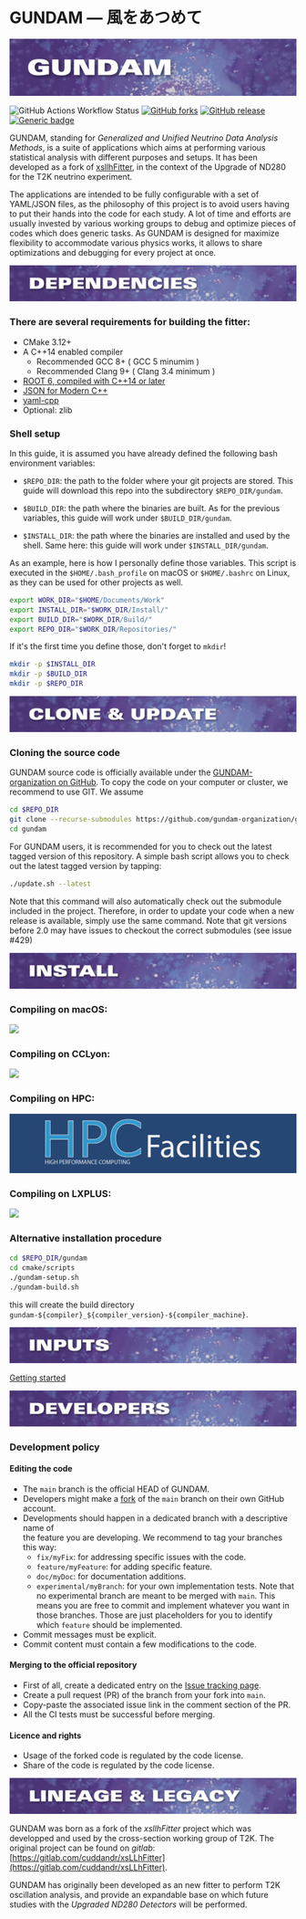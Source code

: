 # GUNDAM — 風をあつめて 

![GUNDAM banner](./resources/images/README/title/title.001.png)

![GitHub Actions Workflow Status](https://img.shields.io/github/actions/workflow/status/gundam-organization/gundam/docker-image.yml)
[![GitHub forks](https://badgen.net/github/forks/gundam-organization/gundam/)](https://github.com/gundam-organization/gundam/network/members) 
[![GitHub release](https://img.shields.io/github/release/gundam-organization/gundam.svg)](https://github.com/gundam-organization/gundam/releases/)
[![Generic badge](https://img.shields.io/badge/Users-Example_of_inputs-GREEN.svg)](https://github.com/gundam-organization/gundam-input-tutorial) 

GUNDAM, standing for *Generalized and Unified Neutrino Data Analysis Methods*,
is a suite of applications which aims at performing various statistical
analysis with different purposes and setups.
It has been developed as a fork of 
[xsllhFitter](https://gitlab.com/cuddandr/xsLLhFitter),
in the context of the Upgrade of ND280 for the T2K neutrino experiment.

The applications are intended to be fully configurable with a set
of YAML/JSON files, as the philosophy of this project is to avoid users
having to put their hands into the code for each study.
A lot of time and efforts are usually invested by various working
groups to debug and optimize pieces of codes which does generic tasks.
As GUNDAM is designed for maximize flexibility to accommodate
various physics works, it allows to share optimizations
and debugging for every project at once.


![Dependencies banner](resources/images/README/sections/sections.001.png)

### There are several requirements for building the fitter:

- CMake 3.12+
- A C++14 enabled compiler
  - Recommended GCC 8+ ( GCC 5 minumim )
  - Recommended Clang 9+ ( Clang 3.4 minimum )
- [ROOT 6, compiled with C++14 or later](https://github.com/root-project/root)
- [JSON for Modern C++](https://github.com/nlohmann/json)
- [yaml-cpp](https://github.com/jbeder/yaml-cpp)
- Optional: zlib

### Shell setup

In this guide, it is assumed you have already defined the following bash environment
variables:

- `$REPO_DIR`: the path to the folder where your git projects are stored. This guide
  will download this repo into the subdirectory `$REPO_DIR/gundam`.

- `$BUILD_DIR`: the path where the binaries are built. As for the previous variables,
  this guide will work under `$BUILD_DIR/gundam`.

- `$INSTALL_DIR`: the path where the binaries are installed and used by the shell.
  Same here: this guide will work under `$INSTALL_DIR/gundam`.

As an example, here is how I personally define those variables. This script is executed
in the `$HOME/.bash_profile` on macOS or `$HOME/.bashrc` on Linux, as they can be used
for other projects as well.

```bash
export WORK_DIR="$HOME/Documents/Work"
export INSTALL_DIR="$WORK_DIR/Install/"
export BUILD_DIR="$WORK_DIR/Build/"
export REPO_DIR="$WORK_DIR/Repositories/"
```

If it's the first time you define those, don't forget to `mkdir`!

```bash
mkdir -p $INSTALL_DIR
mkdir -p $BUILD_DIR
mkdir -p $REPO_DIR
```


![Clone & Update banner](resources/images/README/sections/sections.002.png)

### Cloning the source code

GUNDAM source code is officially available under the 
[GUNDAM-organization on GitHub](https://github.com/gundam-organization/gundam).
To copy the code on your computer or cluster, we recommend to use GIT.
We assume 

```bash
cd $REPO_DIR
git clone --recurse-submodules https://github.com/gundam-organization/gundam.git
cd gundam
```

For GUNDAM users, it is recommended for you to check out the latest
tagged version of this repository. A simple bash script allows you to
check out the latest tagged version by tapping:

```bash
./update.sh --latest
```

Note that this command will also automatically check out the submodule
included in the project. Therefore, in order to update your code when
a new release is available, simply use the same command. Note that git versions 
before 2.0 may have issues to checkout the correct submodules (see issue #429)



![Install banner](resources/images/README/sections/sections.003.png)

### Compiling on macOS:

[![](./resources/guides/images/macOsLogo.png)](./resources/guides/installOnMacOs.md)


### Compiling on CCLyon:

[![](./resources/guides/images/cc_in2p3_logo.png)](./resources/guides/installOnCCLyon.md)


### Compiling on HPC:

[![](./resources/guides/images/hpcLogo.png)](./resources/guides/installOnHpc.md)


### Compiling on LXPLUS:

[![](./resources/guides/images/lxplusLogo.png)](./resources/guides/installOnLXPLUS.md)


### Alternative installation procedure

```bash
cd $REPO_DIR/gundam
cd cmake/scripts
./gundam-setup.sh
./gundam-build.sh
```

this will create the build directory `gundam-${compiler}_${compiler_version}-${compiler_machine}`.



![Inputs banner](resources/images/README/sections/sections.004.png)

[Getting started](./documentation/GettingStarted.md)


![Developers banner](resources/images/README/sections/sections.005.png)

### Development policy


#### Editing the code

- The `main` branch is the official HEAD of GUNDAM.
- Developers might make a [fork](https://github.com/gundam-organization/gundam/fork) of the `main` branch on their own GitHub account.
- Developments should happen in a dedicated branch with a descriptive name of  
  the feature you are developing. We recommend to tag your branches this way:
  - `fix/myFix`: for addressing specific issues with the code.
  - `feature/myFeature`: for adding specific feature.
  - `doc/myDoc`: for documentation additions.
  - `experimental/myBranch`: for your own implementation tests.
    Note that no experimental branch are meant to be merged with `main`.
    This means you are free to commit and implement whatever you want in those branches.
    Those are just placeholders for you to identify which `feature` should be implemented.
- Commit messages must be explicit.
- Commit content must contain a few modifications to the code.


#### Merging to the official repository

- First of all, create a dedicated entry on the [Issue tracking page](https://github.com/gundam-organization/gundam/issues).
- Create a pull request (PR) of the branch from your fork into `main`.
- Copy-paste the associated issue link in the comment section of the PR.
- All the CI tests must be successful before merging.


#### Licence and rights

- Usage of the forked code is regulated by the code license.
- Share of the code is regulated by the code license.


![Lineage & Legacy banner](resources/images/README/sections/sections.006.png)

GUNDAM was born as a fork of the *xsllhFitter* project which was developped and used by
the cross-section working group of T2K. The original project can be found on *gitlab*:
[https://gitlab.com/cuddandr/xsLLhFitter](https://gitlab.com/cuddandr/xsLLhFitter).

GUNDAM has originally been developed as an new fitter to perform T2K oscillation
analysis, and provide an expandable base on which future studies with the *Upgraded
ND280 Detectors* will be performed.
